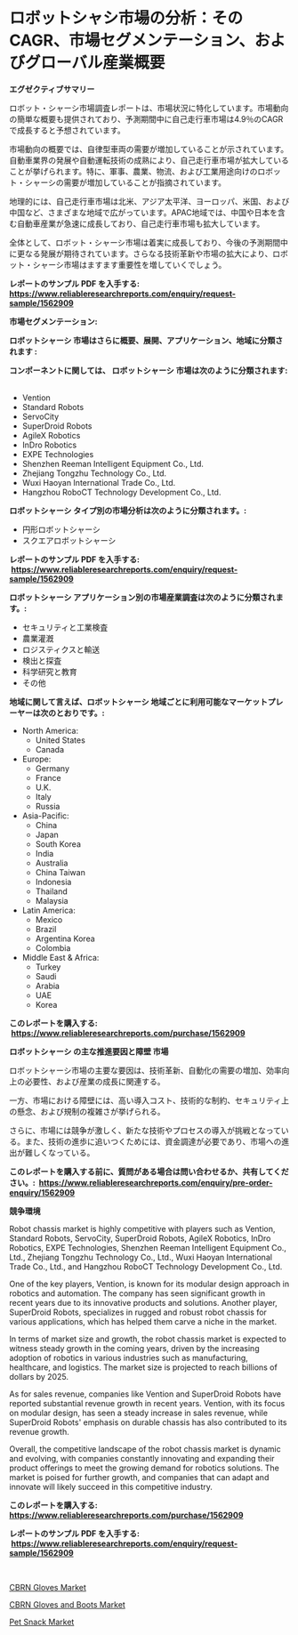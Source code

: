 <p><h1>ロボットシャシ市場の分析：そのCAGR、市場セグメンテーション、およびグローバル産業概要</h1></p><p><strong>エグゼクティブサマリー</strong></p>
<p><p>ロボット・シャーシ市場調査レポートは、市場状況に特化しています。市場動向の簡単な概要も提供されており、予測期間中に自己走行車市場は4.9％のCAGRで成長すると予想されています。</p><p>市場動向の概要では、自律型車両の需要が増加していることが示されています。自動車業界の発展や自動運転技術の成熟により、自己走行車市場が拡大していることが挙げられます。特に、軍事、農業、物流、および工業用途向けのロボット・シャーシの需要が増加していることが指摘されています。</p><p>地理的には、自己走行車市場は北米、アジア太平洋、ヨーロッパ、米国、および中国など、さまざまな地域で広がっています。APAC地域では、中国や日本を含む自動車産業が急速に成長しており、自己走行車市場も拡大しています。</p><p>全体として、ロボット・シャーシ市場は着実に成長しており、今後の予測期間中に更なる発展が期待されています。さらなる技術革新や市場の拡大により、ロボット・シャーシ市場はますます重要性を増していくでしょう。</p></p>
<p><strong>レポートのサンプル PDF を入手する: <a href="https://www.reliableresearchreports.com/enquiry/request-sample/1562909">https://www.reliableresearchreports.com/enquiry/request-sample/1562909</a></strong></p>
<p><strong>市場セグメンテーション:</strong></p>
<p><strong> ロボットシャーシ 市場はさらに概要、展開、アプリケーション、地域に分類されます :</strong></p>
<p><strong>コンポーネントに関しては、 ロボットシャーシ 市場は次のように分類されます: &nbsp;</strong></p>
<p><ul><li>Vention</li><li>Standard Robots</li><li>ServoCity</li><li>SuperDroid Robots</li><li>AgileX Robotics</li><li>InDro Robotics</li><li>EXPE Technologies</li><li>Shenzhen Reeman Intelligent Equipment Co., Ltd.</li><li>Zhejiang Tongzhu Technology Co., Ltd.</li><li>Wuxi Haoyan International Trade Co., Ltd.</li><li>Hangzhou RoboCT Technology Development Co., Ltd.</li></ul></p>
<p><strong> ロボットシャーシ タイプ別の市場分析は次のように分類されます。:</strong></p>
<p><ul><li>円形ロボットシャーシ</li><li>スクエアロボットシャーシ</li></ul></p>
<p><strong>レポートのサンプル PDF を入手する: &nbsp;<a href="https://www.reliableresearchreports.com/enquiry/request-sample/1562909">https://www.reliableresearchreports.com/enquiry/request-sample/1562909</a></strong></p>
<p><strong> ロボットシャーシ アプリケーション別の市場産業調査は次のように分類されます。:</strong></p>
<p><ul><li>セキュリティと工業検査</li><li>農業灌漑</li><li>ロジスティクスと輸送</li><li>検出と探査</li><li>科学研究と教育</li><li>その他</li></ul></p>
<p><strong>地域に関して言えば、ロボットシャーシ 地域ごとに利用可能なマーケットプレーヤーは次のとおりです。:</strong></p>
<p><ul>
    <li>
        North America:
        <ul>
            <li>United States</li>
            <li>Canada</li>
        </ul>
    </li>
    <li>
        Europe:
        <ul>
            <li>Germany</li>
            <li>France</li>
            <li>U.K.</li>
            <li>Italy</li>
            <li>Russia</li>
        </ul>
    </li>
    <li>
        Asia-Pacific:
        <ul>
            <li>China</li>
            <li>Japan</li>
            <li>South Korea</li>
            <li>India</li>
            <li>Australia</li>
            <li>China Taiwan</li>
            <li>Indonesia</li>
            <li>Thailand</li>
            <li>Malaysia</li>
        </ul>
    </li>
    <li>
        Latin America:
        <ul>
            <li>Mexico</li>
            <li>Brazil</li>
            <li>Argentina Korea</li>
            <li>Colombia</li>
        </ul>
    </li>
    <li>
        Middle East & Africa:
        <ul>
            <li>Turkey</li>
            <li>Saudi</li>
            <li>Arabia</li>
            <li>UAE</li>
            <li>Korea</li>
        </ul>
    </li>
    </ul></p>
<p><strong>このレポートを購入する: &nbsp;<a href="https://www.reliableresearchreports.com/purchase/1562909">https://www.reliableresearchreports.com/purchase/1562909</a></strong></p>
<p><strong>ロボットシャーシ の主な推進要因と障壁 市場</strong></p>
<p><p>ロボットシャーシ市場の主要な要因は、技術革新、自動化の需要の増加、効率向上の必要性、および産業の成長に関連する。</p><p>一方、市場における障壁には、高い導入コスト、技術的な制約、セキュリティ上の懸念、および規制の複雑さが挙げられる。</p><p>さらに、市場には競争が激しく、新たな技術やプロセスの導入が挑戦となっている。また、技術の進歩に追いつくためには、資金調達が必要であり、市場への進出が難しくなっている。</p></p>
<p><strong>このレポートを購入する前に、質問がある場合は問い合わせるか、共有してください。:&nbsp; <a href="https://www.reliableresearchreports.com/enquiry/pre-order-enquiry/1562909">https://www.reliableresearchreports.com/enquiry/pre-order-enquiry/1562909</a></strong></p>
<p><strong>競争環境</strong></p>
<p><p>Robot chassis market is highly competitive with players such as Vention, Standard Robots, ServoCity, SuperDroid Robots, AgileX Robotics, InDro Robotics, EXPE Technologies, Shenzhen Reeman Intelligent Equipment Co., Ltd., Zhejiang Tongzhu Technology Co., Ltd., Wuxi Haoyan International Trade Co., Ltd., and Hangzhou RoboCT Technology Development Co., Ltd. </p><p>One of the key players, Vention, is known for its modular design approach in robotics and automation. The company has seen significant growth in recent years due to its innovative products and solutions. Another player, SuperDroid Robots, specializes in rugged and robust robot chassis for various applications, which has helped them carve a niche in the market.</p><p>In terms of market size and growth, the robot chassis market is expected to witness steady growth in the coming years, driven by the increasing adoption of robotics in various industries such as manufacturing, healthcare, and logistics. The market size is projected to reach billions of dollars by 2025.</p><p>As for sales revenue, companies like Vention and SuperDroid Robots have reported substantial revenue growth in recent years. Vention, with its focus on modular design, has seen a steady increase in sales revenue, while SuperDroid Robots' emphasis on durable chassis has also contributed to its revenue growth.</p><p>Overall, the competitive landscape of the robot chassis market is dynamic and evolving, with companies constantly innovating and expanding their product offerings to meet the growing demand for robotics solutions. The market is poised for further growth, and companies that can adapt and innovate will likely succeed in this competitive industry.</p></p>
<p><strong>このレポートを購入する: &nbsp; <a href="https://www.reliableresearchreports.com/purchase/1562909">https://www.reliableresearchreports.com/purchase/1562909</a></strong></p>
<p><strong>レポートのサンプル PDF を入手する: &nbsp;<a href="https://www.reliableresearchreports.com/enquiry/request-sample/1562909">https://www.reliableresearchreports.com/enquiry/request-sample/1562909</a></strong><strong></strong></p>
<p>&nbsp;</p>
<p><p><a href="https://github.com/wusalecollins540tpqoz/Market-Research-Report-List-1/blob/main/cbrn-gloves-market.md">CBRN Gloves Market</a></p><p><a href="https://github.com/pjcfca/Market-Research-Report-List-1/blob/main/cbrn-gloves-and-boots-market.md">CBRN Gloves and Boots Market</a></p><p><a href="https://github.com/kathiaseamanalvaradovlprc2h/Market-Research-Report-List-1/blob/main/pet-snack-market.md">Pet Snack Market</a></p></p>
